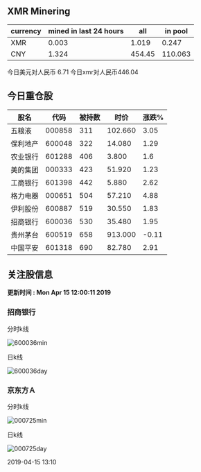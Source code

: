 ## XMR Minering

|currency|mined in last 24 hours|all|in pool|
|---|---|---|---|
|XMR|0.003|1.019|0.247|
|CNY|1.324|454.45|110.063|

今日美元对人民币 6.71	今日xmr对人民币446.04


## 今日重仓股 

|股名|代码|被持数|时价|涨跌%|
|---|---|---|---|---|
|五粮液|000858|311|102.660|3.05|
|保利地产|600048|322|14.080|1.29|
|农业银行|601288|406|3.800|1.6|
|美的集团|000333|423|51.920|1.23|
|工商银行|601398|442|5.880|2.62|
|格力电器|000651|504|57.210|4.88|
|伊利股份|600887|519|30.550|1.83|
|招商银行|600036|530|35.480|1.95|
|贵州茅台|600519|658|913.000|-0.11|
|中国平安|601318|690|82.780|2.91|

## 关注股信息
**更新时间 : Mon Apr 15 12:00:11 2019**
### 招商银行 
分时k线

![600036min](http://image.sinajs.cn/newchart/min/n/sh600036.gif)

日k线

![600036day](http://image.sinajs.cn/newchart/daily/n/sh600036.gif)

### 京东方Ａ 
分时k线

![000725min](http://image.sinajs.cn/newchart/min/n/sz000725.gif)

日k线

![000725day](http://image.sinajs.cn/newchart/daily/n/sz000725.gif)

2019-04-15 13:10